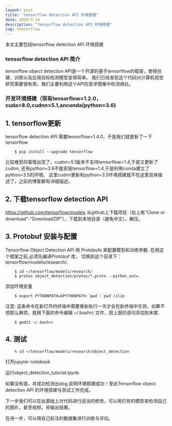 ```yaml
---
layout: post
title: "tensorflow detection API 环境搭建"
date: 2018-5-14
description: "tensorflow detection API 环境搭建"
tag: tensorflow 
--- 
```


本文主要包括tensorflow detection API 环境搭建

### tensorflow detection API 简介

tensorflow object detection API是一个开源的基于tensorflow的框架，使得创建，训练以及应用目标检测模型变得简单。
我们已经发现这个代码对计算机视觉研究需要很有用，我们主要利用这个API在医学图像中检测病灶。

### 开发环境搭建（现有tensorflow=1.2.0，cuda=8.0,cudnn=5.1,anconda(python=3.6)

## 1. tensorflow更新
tensorflow detection API 需要tensorflow=1.4.0，于是我们就更新了一下tensorflow

        $ pip install --upgrade tensorflow

比较难受的事情出现了，cudnn=5.1版本不支持tensorflow=1.4,于是又更新了cudnn, 还有python=3.6不能安装tensorflow=1.4,于是利用conda建立了python=3.5的环境。
这里cudnn更新和python=3.5环境搭建就不在这里具体描述了，之前的博客都有详细描述。

## 2. 下载tensorflow detection API

<a target="_blank" href="https://github.com/tensorflow/models/"> https://github.com/tensorflow/models </a>
从github上下载项目（右上角“Clone or download”-"DownloadZIP"），下载到本地目录（避免中文），解压。

## 3. Protobuf 安装与配置

 Tensorflow Object Detection API 用 Protobufs 来配置模型和训练参数. 在用这个框架之前,必须先编译Protobuf 库，
 切换到这个目录下： tensorflow/models/research/.

        $ cd ~/tensorflow/models/research/
        $ protoc object_detection/protos/*.proto --python_out=.
        
 添加环境变量
        
        $ export PYTHONPATH=$PYTHONPATH:`pwd`:`pwd`/slim

注意: 这条命令在新打开的终端中需要重新执行一次才会在新终端中生效，如果不想那么麻烦，就用下面的命令编辑 ~/.bashrc 文件，把上面的语句添加到末尾.

        $ gedit ~/.bashrc

## 4. 测试

        % cd ~/tensorflow/models/research/object_detection

打开jupyter notebook

运行object_detection_tutorial.ipynb

如果没有错，并成功检测出dog,说明环境搭建成功！至此Tensorflow object detection API 的环境搭建与测试工作完成。

下一步我们可以在此基础上对代码进行适当的修改，可以用已有的模型来检测自己的图片，甚至视频，并输出结果。

在进一步，可以用自己标注的数据集进行训练与评估。

